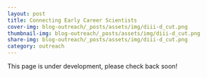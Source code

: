 ```yaml
---
layout: post
title: Connecting Early Career Scientists
cover-img: blog-outreach/_posts/assets/img/diii-d_cut.png
thumbnail-img: blog-outreach/_posts/assets/img/diii-d_cut.png
share-img: blog-outreach/_posts/assets/img/diii-d_cut.png
category: outreach
---
```

 
This page is under development, please check back soon!
